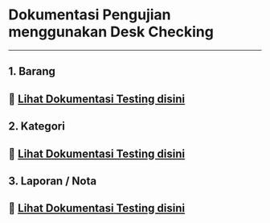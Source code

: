 # Dokumentasi Pengujian menggunakan Desk Checking
---
## 1. Barang
📌 [Lihat Dokumentasi Testing disini](Barang/HasilUji.md)  
---

## 2. Kategori
📌 [Lihat Dokumentasi Testing disini](Kategori/HasilUji.md)  
---

## 3. Laporan / Nota
📌 [Lihat Dokumentasi Testing disini](Laporan/HasilUji.md)  
---
